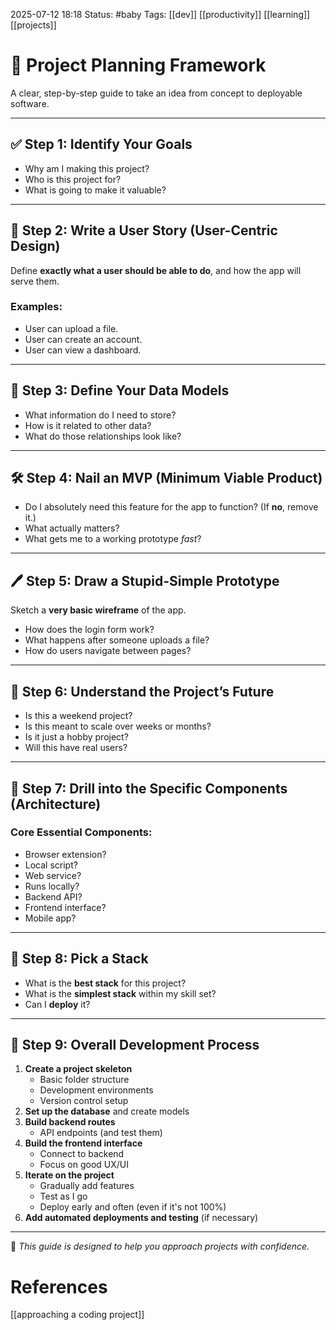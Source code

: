 2025-07-12 18:18
Status: #baby 
Tags: [[dev]] [[productivity]] [[learning]] [[projects]]


# 🚀 Project Planning Framework

A clear, step-by-step guide to take an idea from concept to deployable software.

---

## ✅ Step 1: Identify Your Goals

- Why am I making this project?
- Who is this project for?
- What is going to make it valuable?

---

## 👤 Step 2: Write a User Story (User-Centric Design)

Define **exactly what a user should be able to do**, and how the app will serve them.

### Examples:
- User can upload a file.
- User can create an account.
- User can view a dashboard.

---

## 🧱 Step 3: Define Your Data Models

- What information do I need to store?
- How is it related to other data?
- What do those relationships look like?

---

## 🛠️ Step 4: Nail an MVP (Minimum Viable Product)

- Do I absolutely need this feature for the app to function? (If **no**, remove it.)
- What actually matters?
- What gets me to a working prototype *fast*?

---

## 🖊️ Step 5: Draw a Stupid-Simple Prototype

Sketch a **very basic wireframe** of the app.

- How does the login form work?
- What happens after someone uploads a file?
- How do users navigate between pages?

---

## 🔮 Step 6: Understand the Project’s Future

- Is this a weekend project?
- Is this meant to scale over weeks or months?
- Is it just a hobby project?
- Will this have real users?

---

## 🧩 Step 7: Drill into the Specific Components (Architecture)

### Core Essential Components:
- Browser extension?
- Local script?
- Web service?
- Runs locally?
- Backend API?
- Frontend interface?
- Mobile app?

---

## 🧱 Step 8: Pick a Stack

- What is the **best stack** for this project?
- What is the **simplest stack** within my skill set?
- Can I **deploy** it?

---

## 🔄 Step 9: Overall Development Process

1. **Create a project skeleton**
   - Basic folder structure
   - Development environments
   - Version control setup
2. **Set up the database** and create models
3. **Build backend routes**
   - API endpoints (and test them)
4. **Build the frontend interface**
   - Connect to backend
   - Focus on good UX/UI
5. **Iterate on the project**
   - Gradually add features
   - Test as I go
   - Deploy early and often (even if it's not 100%)
6. **Add automated deployments and testing** (if necessary)

---

📌 *This guide is designed to help you approach projects with confidence.*


# References

[[approaching a coding project]]